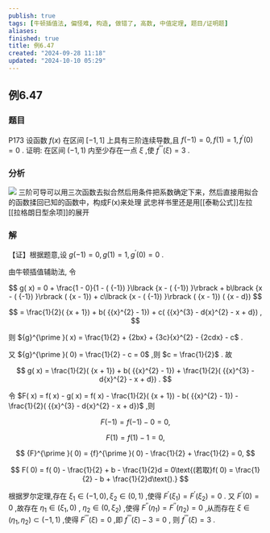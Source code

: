 ```yaml
---
publish: true
tags: [牛顿插值法, 偏怪难, 构造, 做错了, 高数, 中值定理, 题目/证明题]
aliases: 
finished: true
title: 例6.47
created: "2024-09-28 11:18"
updated: "2024-10-10 05:29"
---
```

## 例6.47
### 题目
P173 设函数 $f( x)$ 在区间 $\lbrack {-1,1}\rbrack$ 上具有三阶连续导数,且 $f( {-1}) = 0, f( 1) = 1,{f}^{\prime }( 0) = 0$ .
证明: 在区间 $( {-1,1})$ 内至少存在一点 $\xi$ ,使 ${f}^{\prime \prime \prime }( \xi ) = 3$ .
### 分析
![](https://img.hwenyi.tech/202410101325157.webp)
三阶可导可以用三次函数去拟合然后用条件把系数确定下来，然后直接用拟合的函数揉回已知的函数中，构成F(x)来处理
武忠祥书里还是用[[泰勒公式]]左拉[[拉格朗日型余项]]的展开
### 解
【证】根据题意,设 $g( {-1}) = 0, g( 1) = 1,{g}^{\prime }( 0) = 0$ .

由牛顿插值辅助法, 令

$$
g( x) = 0 + \frac{1 - 0}{1 - ( {-1}) }\lbrack {x - ( {-1}) }\rbrack + b\lbrack {x - ( {-1}) }\rbrack ( {x - 1}) + c\lbrack {x - ( {-1}) }\rbrack ( {x - 1}) ( {x - d})
$$

$$
= \frac{1}{2}( {x + 1}) + b( {{x}^{2} - 1}) + c( {{x}^{3} - d{x}^{2} - x + d}) ,
$$

则 ${g}^{\prime }( x) = \frac{1}{2} + {2bx} + {3c}{x}^{2} - {2cdx} - c$ .

又 ${g}^{\prime }( 0) = \frac{1}{2} - c = 0$ ,则 $c = \frac{1}{2}$ . 故

$$
g( x) = \frac{1}{2}( {x + 1}) + b( {{x}^{2} - 1}) + \frac{1}{2}( {{x}^{3} - d{x}^{2} - x + d}) .
$$

令 $F( x) = f( x) - g( x) = f( x) - \frac{1}{2}( {x + 1}) - b( {{x}^{2} - 1}) - \frac{1}{2}( {{x}^{3} - d{x}^{2} - x + d})$ ,则

$$
F( {-1}) = f( {-1}) - 0 = 0,
$$

$$
F( 1) = f( 1) - 1 = 0,
$$

$$
{F}^{\prime }( 0) = {f}^{\prime }( 0) - \frac{1}{2} + \frac{1}{2} = 0,
$$

$$
F( 0) = f( 0) - \frac{1}{2} + b - \frac{1}{2}d = 0\text{(若取}f( 0) = \frac{1}{2} - b + \frac{1}{2}d\text{).}
$$

根据罗尔定理,存在 ${\xi }_{1} \in ( {-1,0}) ,{\xi }_{2} \in ( {0,1})$ ,使得 ${F}^{\prime }( {\xi }_{1}) = {F}^{\prime }( {\xi }_{2}) = 0$ . 又 ${F}^{\prime }( 0) = 0$ ,故存在 ${\eta }_{1} \in ( {{\xi }_{1},0})$ , ${\eta }_{2} \in ( {0,{\xi }_{2}})$ ,使得 ${F}^{\prime \prime }( {\eta }_{1}) = {F}^{\prime \prime }( {\eta }_{2}) = 0$ ,从而存在 $\xi \in ( {{\eta }_{1},{\eta }_{2}}) \subset ( {-1,1})$ ,使得 ${F}^{\prime \prime \prime }( \xi ) = 0$ ,即 ${f}^{\prime \prime \prime }( \xi ) - 3 = 0$ , 则 ${f}^{\prime \prime \prime }( \xi ) = 3$ .

 